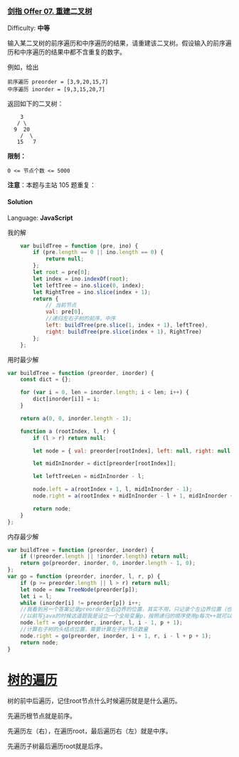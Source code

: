 ### [剑指 Offer 07\. 重建二叉树](https://leetcode-cn.com/problems/zhong-jian-er-cha-shu-lcof/)

Difficulty: **中等**


输入某二叉树的前序遍历和中序遍历的结果，请重建该二叉树。假设输入的前序遍历和中序遍历的结果中都不含重复的数字。

例如，给出

```
前序遍历 preorder = [3,9,20,15,7]
中序遍历 inorder = [9,3,15,20,7]
```

返回如下的二叉树：

```
    3
   / \
  9  20
    /  \
   15   7
```

**限制：**

`0 <= 节点个数 <= 5000`

**注意**：本题与主站 105 题重复：


#### Solution

Language: **JavaScript**

我的解
```JavaScript
    var buildTree = function (pre, ino) {
        if (pre.length == 0 || ino.length == 0) {
            return null;
        };
        let root = pre[0];
        let index = ino.indexOf(root);
        let leftTree = ino.slice(0, index);
        let RightTree = ino.slice(index + 1);
        return {
            // 当前节点
            val: pre[0],
            //递归左右子树的前序，中序
            left: buildTree(pre.slice(1, index + 1), leftTree),
            right: buildTree(pre.slice(index + 1), RightTree)
        };
    };
```
用时最少解
```js
var buildTree = function (preorder, inorder) {
    const dict = {};

    for (var i = 0, len = inorder.length; i < len; i++) {
        dict[inorder[i]] = i;
    }

    return a(0, 0, inorder.length - 1);

    function a (rootIndex, l, r) {
        if (l > r) return null;

        let node = { val: preorder[rootIndex], left: null, right: null };

        let midInInorder = dict[preorder[rootIndex]];

        let leftTreeLen = midInInorder - l;

        node.left = a(rootIndex + 1, l, midInInorder - 1);
        node.right = a(rootIndex + midInInorder - l + 1, midInInorder + 1, r);

        return node;
    }
};
```
内存最少解
```js
var buildTree = function (preorder, inorder) {
    if (!preorder.length || !inorder.length) return null;
    return go(preorder, inorder, 0, inorder.length - 1, 0);
};
var go = function (preorder, inorder, l, r, p) {
    if (p >= preorder.length || l > r) return null;
    let node = new TreeNode(preorder[p]);
    let i = l;
    while (inorder[i] != preorder[p]) i++;
    //我看到另一个答案记录preorder左右边界的位置，其实不用，只记录个左边界位置（也就是马上用来创建node的指针）就行了
    //以前写java的时候这道题我是设立一个全局变量p，按照递归的顺序使用p每次++就可以了，不用传递p指针，但是我发现javascript没办法这样写，写了过不了，如果有知道为什么的老哥希望能不吝指点，谢谢啦
    node.left = go(preorder, inorder, l, i - 1, p + 1);
    //计算右子树的头结点位置，需要计算左子树节点数量
    node.right = go(preorder, inorder, i + 1, r, i - l + p + 1);
    return node;
}
```

# [树的遍历](https://zh.wikipedia.org/wiki/%E6%A0%91%E7%9A%84%E9%81%8D%E5%8E%86#%E5%89%8D%E5%BA%8F%E9%81%8D%E5%8E%86(Pre-Order_Traversal))

树的前中后遍历，记住root节点什么时候遍历就是是什么遍历。

先遍历根节点就是前序。

先遍历左（右），在遍历root，最后遍历右（左）就是中序。

先遍历子树最后遍历root就是后序。